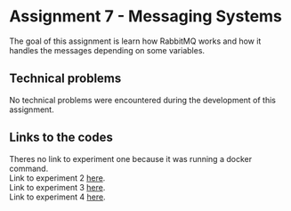 # Assignment 7 - Messaging Systems
The goal of this assignment is learn how RabbitMQ works and how it handles the messages depending on some variables.

## Technical problems
No technical problems were encountered during the development of this assignment.

## Links to the codes
Theres no link to experiment one because it was running a docker command.
<br>
Link to experiment 2 [here](https://github.com/FelixExDe/DAT250/tree/main/assignment%207/a7-experiments/src/main/java/experiment2).
<br>
Link to experiment 3 [here](https://github.com/FelixExDe/DAT250/tree/main/assignment%207/a7-experiments/src/main/java/experiment3).
<br>
Link to experiment 4 [here](https://github.com/FelixExDe/DAT250/tree/main/assignment%207/a7-experiments/src/main/java/experiment4).
